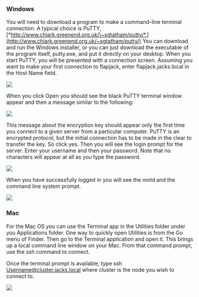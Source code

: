 
### Windows

You will need to download a program to make a command-line terminal
connection. A typical choice is PuTTY,
[*http://www.chiark.greenend.org.uk/\~sgtatham/putty/*.](http://www.chiark.greenend.org.uk/~sgtatham/putty/)
You can download and run the Windows installer, or you can just download
the executable of the program itself, putty.exe, and put it directly on
your desktop. When you start PuTTY, you will be presented with a
connection screen. Assuming you want to make your first connection to
flapjack, enter flapjack.jacks.local in the Host Name field.

![](https://raw.githubusercontent.com/sdsu-unrc/unrc_docs/master/connecting/image1.jpg)

When you click Open you should see the black PuTTY terminal window
appear and then a message similar to the following:

![](https://raw.githubusercontent.com/sdsu-unrc/unrc_docs/master/connecting/image2.jpg)

This message about the encryption key should appear only the first time
you connect to a given server from a particular computer. PuTTY is an
encrypted protocol, but the initial connection has to be made in the
clear to transfer the key. So click yes. Then you will see the login
prompt for the server. Enter your username and then your password. Note
that no characters will appear at all as you type the password.

![](https://raw.githubusercontent.com/sdsu-unrc/unrc_docs/master/connecting/image3.jpg)

When you have successfully logged in you will see the motd and the
command line system prompt.

![](https://raw.githubusercontent.com/sdsu-unrc/unrc_docs/master/connecting/image4.jpg)


### Mac

For the Mac OS you can use the Terminal app in the Utilities folder
under you Applications folder. One way to quickly open Utilities is from
the Go menu of Finder. Then go to the Terminal application and open it.
This brings up a local command line window on your Mac. From that
command prompt, use the ssh command to connect.

Once the terminal prompt is available, type ssh
Username@cluster.jacks.local where cluster is the node you wish to
connect to.

![](https://raw.githubusercontent.com/sdsu-unrc/unrc_docs/master/connecting/image5.png)
